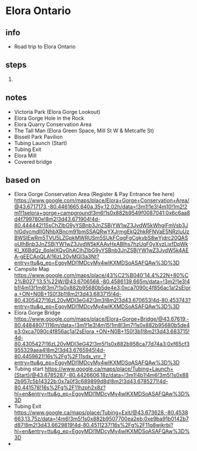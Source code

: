 # Elora Ontario  

## info  
* Road trip to Elora Ontario

## steps  
1. 

## notes  
*  Victoria Park (Elora Gorge Lookout)
*  Elora Gorge Hole in the Rock
*  Elora Quarry Conservation Area
*  The Tall Man (Elora Green Space, Mill St W & Metcalfe St)
*  Bissell Park Pavilion
*  Tubing Launch (Start)
*  Tubing Exit
*  Elora Mill
*  Covered bridge 

## based on  
*  Elora Gorge Conservation Area (Register & Pay Entrance fee here) https://www.google.com/maps/place/Elora+Gorge+Conservation+Area/@43.6717173,-80.4461665,640a,35y,12.02h/data=!3m1!1e3!4m10!1m2!2m1!1selora+gorge+campground!3m6!1s0x882b9549f0087041:0x6c6aa8d4f799780e!8m2!3d43.671904!4d-80.444442!15sChZlbG9yYSBnb3JnZSBjYW1wZ3JvdW5kWhgiFmVsb3JhIGdvcmdlIGNhbXBncm91bmSSAQRwYXJrmgEkQ2hkRFNVaE5NRzluUzBWSlEwRm5TVU5LZGpkMWRUSm5SUkFCqgFgCgkvbS8wYjdrc20QASoUIhBnb3JnZSBjYW1wZ3JvdW5kKAAyHxABIhs7hzUqF0yXyzLjxfDpWkKl_X6BdQz_6qIelXQyGhACIhZlbG9yYSBnb3JnZSBjYW1wZ3JvdW5k4AEA-gEECAoQLA!16zL20vMGI3a3Nt?entry=ttu&g_ep=EgoyMDI1MDcyMy4wIKXMDSoASAFQAw%3D%3D 
* Campsite Map https://www.google.com/maps/place/43%C2%B040'14.4%22N+80%C2%B027'13.5%22W/@43.6706568,-80.4586139,665m/data=!3m2!1e3!4b1!4m13!1m8!3m7!1s0x882b95680b5de4e3:0xca7090c4f856ac1a!2sElora,+ON+N0B+1S0!3b1!8m2!3d43.683715!4d-80.4305427!16zL20vMDI3eG42!3m3!8m2!3d43.670653!4d-80.453743?entry=ttu&g_ep=EgoyMDI1MDcyMy4wIKXMDSoASAFQAw%3D%3D
* Elora Gorge Bridge https://www.google.com/maps/place/Elora+Gorge+Bridge/@43.67619,-80.4484807,1116m/data=!3m1!1e3!4m15!1m8!3m7!1s0x882b95680b5de4e3:0xca7090c4f856ac1a!2sElora,+ON+N0B+1S0!3b1!8m2!3d43.683715!4d-80.4305427!16zL20vMDI3eG42!3m5!1s0x882b958ca77d74a3:0xf65cf3955329aea4!8m2!3d43.6765945!4d-80.4459621!16s%2Fg%2F11sdx_ynr_?entry=ttu&g_ep=EgoyMDI1MDcyMy4wIKXMDSoASAFQAw%3D%3D
* Tubing start https://www.google.ca/maps/place/Tubing+Launch+(Start)/@43.6785287,-80.4426606,18z/data=!3m1!4b1!4m6!3m5!1s0x882b957c5b14322b:0x7a0f3c689899d8d!8m2!3d43.6785271!4d-80.441578!16s%2Fg%2F11hzph2x8z?hl=en&entry=ttu&g_ep=EgoyMDI1MDcyMy4wIKXMDSoASAFQAw%3D%3D 
* Tubing Exit https://www.google.ca/maps/place/Tubing+Exit/@43.673628,-80.4538663,13.75z/data=!4m6!3m5!1s0x882b9507700ea2eb:0xe9ba91b0142b7d87!8m2!3d43.6629819!4d-80.4511237!16s%2Fg%2F11q8wjkrbj?hl=en&entry=ttu&g_ep=EgoyMDI1MDcyMy4wIKXMDSoASAFQAw%3D%3D 
* 
